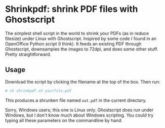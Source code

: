 # Shrinkpdf: shrink PDF files with Ghostscript

The simplest shell script in the world to shrink your PDFs (as in reduce
filesize) under Linux with Ghostscript. Inspired by some code I found in an
OpenOffice Python script (I think). It feeds an existing PDF through
Ghostscript, downsamples the images to 72dpi, and does some other stuff. Pretty
straightforward.

## Usage

Download the script by clicking the filename at the top of the box. Then run:

```sh
# sh shrinkpdf.sh yourfile.pdf
```

This produces a shrunken file named `out.pdf` in the current directory.

Sorry, Windows users; this one is Linux only. Ghostscript does run under
Windows, but I don't know much about Windows scripting. You could try typing
all these parameters on the commandline by hand.
